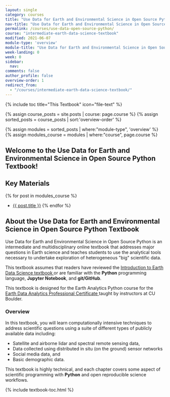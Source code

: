 ```yaml
---
layout: single
category: courses
title: "Use Data for Earth and Environmental Science in Open Source Python | Earth Lab CU Boulder"
nav-title: "Use Data for Earth and Environmental Science in Open Source Python Home"
permalink: /courses/use-data-open-source-python/
course: "intermediate-earth-data-science-textbook"
modified: 2021-06-07
module-type: 'overview'
module-title: "Use Data for Earth and Environmental Science in Open Source Python Textbook"
week-landing: 0
week: 0
sidebar:
  nav:
comments: false
author_profile: false
overview-order: 1
redirect_from:
  - "/courses/intermediate-earth-data-science-textbook/" 
---
```



{% include toc title="This Textbook" icon="file-text" %}

{% assign course_posts = site.posts | course: page.course %}
{% assign sorted_posts = course_posts | sort:'overview-order' %}

{% assign modules = sorted_posts | where:"module-type", 'overview' %}
{% assign modules_course = modules | where:"course", page.course %}

<div class="notice--info" markdown="1">

## <i class="fa fa-ship" aria-hidden="true"></i> Welcome to the Use Data for Earth and Environmental Science in Open Source Python Textbook!

## Key Materials

{% for post in modules_course %}
 * <a href="{{ site.url }}{{ post.permalink }}">{{ post.title }}</a>
{% endfor %}

</div>
<!-- an overview module specifies the overview content for the course including syllabus and any assignments  module-type: 'session' specified a week or a particular set of content surrounding a topic - eg internship seminar, etc -->

## About the Use Data for Earth and Environmental Science in Open Source Python Textbook

Use Data for Earth and Environmental Science in Open Source Python is an intermediate and multidisciplinary online textbook that addresses major questions in Earth science and teaches students to use the analytical tools necessary to undertake exploration of heterogeneous "big" scientific data.

This textbook assumes that readers have reviewed the <a href="{{ site.url }}/courses/intro-to-earth-data-science/">Introduction to Earth Data Science textbook </a> or are familiar with the **Python** programming language, **Jupyter Notebook**, and **git/GitHub**. 

This textbook is designed for the Earth Analytics Python course for the <a href="https://earthlab.colorado.edu/earth-data-analytics-professional-graduate-certificate?utm_source=eds&utm_medium=website&utm_campaign=certificate-2018" target = "_blank">Earth Data Analytics Professional Certificate </a> taught by instructors at CU Boulder. 


### Overview 

In this textbook, you will learn computationally intensive techniques to address scientific questions using a suite of different types of publicly available data including:

* Satellite and airborne lidar and spectral remote sensing data,
* Data collected using distributed in situ (on the ground) sensor networks
* Social media data, and
* Basic demographic data.

This textbook is highly technical, and each chapter covers some aspect of scientific programming with **Python** and open reproducible science workflows. 

{% include textbook-toc.html %}

